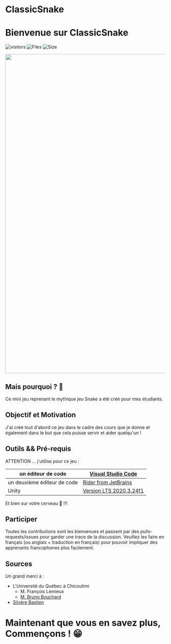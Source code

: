 # ClassicSnake
 
# Bienvenue sur ClassicSnake

![visitors](https://visitor-badge.glitch.me/badge?page_id=aiola13.visitor-badge)
![Files](https://img.shields.io/github/directory-file-count/Aiola13/ClassicSnake?style=flat-square)
![Size](https://img.shields.io/github/repo-size/Aiola13/ClassicSnake?style=flat-square)

<p><img width="1000" src="https://img.shields.io/badge/unity-%23000000.svg?style=for-the-badge&logo=unity&logoColor=white"></p>

## Mais pourquoi ? 🤔

Ce mini jeu reprenant le mythique jeu Snake a été créé pour mes étudiants.

## Objectif et Motivation

J'ai créé tout d'abord ce jeu dans le cadre des cours que je donne et également dans le but que cela puisse servir et aider quelqu'un !

## Outils && Pré-requis

ATTENTION ... j'utilise pour ce jeu :

| un éditeur de code          | [Visual Studio Code](https://code.visualstudio.com)                     |
| --------------------------- | ----------------------------------------------------------------------- |
| un deuxième éditeur de code | [Rider from JetBrains](https://www.jetbrains.com/fr-fr/rider/)          |
| Unity                       | [Version LTS 2020.3.24f1](https://unity3d.com/fr/unity/qa/lts-releases) |

Et bien sur votre cerveau 🧠 !!!

## Participer

Toutes les contributions sont les bienvenues et passent par des pulls-requests/issues pour garder une trace de la discussion. Veuillez les faire en français (ou anglais + traduction en français) pour pouvoir impliquer des apprenants francophones plus facilement.

## Sources

Un grand merci à :

- L'Université du Québec à Chicoutimi
    - M. François Lemieux
    - [M. Bruno Bouchard](https://www.uqac.ca/portfolio/brunobouchard/)
- [Silvère Bastien](https://www.ville-arles.fr/mairie/conseil-municipal/les-elus/silvere-bastien.php)

# Maintenant que vous en savez plus, Commençons ! 😁